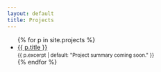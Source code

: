 ```yaml
---
layout: default
title: Projects
---
```


<ul class="proj-list">
{% for p in site.projects %}
  <li>
    <a href="{{ p.url | relative_url }}">{{ p.title }}</a><br/>
    <small>{{ p.excerpt | default: "Project summary coming soon." }}</small>
  </li>
{% endfor %}
</ul>
